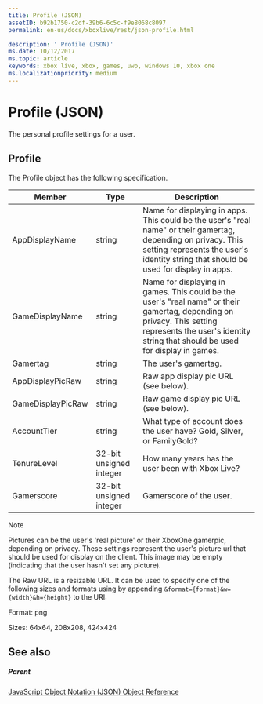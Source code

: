 ```yaml
---
title: Profile (JSON)
assetID: b92b1750-c2df-39b6-6c5c-f9e8068c8097
permalink: en-us/docs/xboxlive/rest/json-profile.html

description: ' Profile (JSON)'
ms.date: 10/12/2017
ms.topic: article
keywords: xbox live, xbox, games, uwp, windows 10, xbox one
ms.localizationpriority: medium
---
```

# Profile (JSON)
The personal profile settings for a user. 
<a id="ID4EN"></a>

 
## Profile
 
The Profile object has the following specification.
 
| Member| Type| Description| 
| --- | --- | --- | 
| AppDisplayName| string| Name for displaying in apps. This could be the user's "real name" or their gamertag, depending on privacy. This setting represents the user's identity string that should be used for display in apps.| 
| GameDisplayName| string| Name for displaying in games. This could be the user's "real name" or their gamertag, depending on privacy. This setting represents the user's identity string that should be used for display in games.| 
| Gamertag| string| The user's gamertag.| 
| AppDisplayPicRaw| string| Raw app display pic URL (see below).| 
| GameDisplayPicRaw| string| Raw game display pic URL (see below).| 
| AccountTier| string| What type of account does the user have? Gold, Silver, or FamilyGold?| 
| TenureLevel| 32-bit unsigned integer| How many years has the user been with Xbox Live?| 
| Gamerscore| 32-bit unsigned integer| Gamerscore of the user.| 
  


> [!NOTE] 
> Pictures can be the user's 'real picture' or their XboxOne gamerpic, depending on privacy. These settings represent the user's picture url that should be used for display on the client. This image may be empty (indicating that the user hasn't set any picture). 


 
The Raw URL is a resizable URL. It can be used to specify one of the following sizes and formats using by appending `&format={format}&w={width}&h={height}` to the URI:
 
Format: png
 
Sizes: 64x64, 208x208, 424x424
 
<a id="ID4E2D"></a>

 
## See also
 
<a id="ID4E4D"></a>

 
##### Parent 

[JavaScript Object Notation (JSON) Object Reference](atoc-xboxlivews-reference-json.md)

   